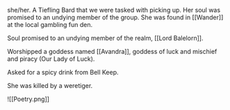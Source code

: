 she/her. A Tiefling Bard that we were tasked with picking up. Her soul was promised to an undying member of the group. She was found in [[Wander]] at the local gambling fun den.

Soul promised to an undying member of the realm, [[Lord Balelorn]].

Worshipped a goddess named [[Avandra]], goddess of luck and mischief and piracy (Our Lady of Luck).


Asked for a spicy drink from Bell Keep.

She was killed by a weretiger.

![[Poetry.png]]
